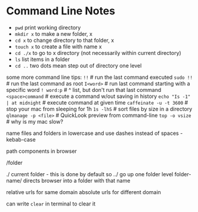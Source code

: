# Command Line Notes

- ``pwd`` print working directory
- ``mkdir x`` to make a new folder, x
- ``cd x`` to change directory to that folder, x
- ``touch x`` to create a file with name x
- ``cd ./x`` to go to x directory (not necessarily within current directory)
- ``ls`` list items in a folder
- ``cd ..`` two dots mean step out of directory one level

some more command line tips:
`!!` # run the last command executed
`sudo !!` # run the last command as root
`I<word>` # run last command starting with a specific word
`! word:p` # ^ list, but don't run that last command
`<space>command` # execute a command w/out saving in history
`echo "Is -1" | at midnight` # execute command at given time
`caffeinate -u -t 3600` # stop your mac from sleeping for 1h
`1s -lhS` # sort files by size in a directory
`qlmanage -p <file>` # QuickLook preview from command-line
`top -o vsize` # why is my mac slow?

name files and folders in lowercase and use dashes instead of spaces - kebab-case

path components in browser

/folder

./ current folder - this is done by default so
../ go up one folder level
folder-name/ directs browser into a folder with that name

relative urls for same domain
absolute urls for different domain

can write ``clear`` in terminal to clear it

